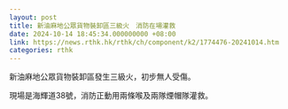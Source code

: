 ```yaml
---
layout: post
title: 新油麻地公眾貨物裝卸區三級火　消防在場灌救
date: 2024-10-14 18:45:34.000000000 +08:00
link: https://news.rthk.hk/rthk/ch/component/k2/1774476-20241014.htm
categories: rthk
---
```


新油麻地公眾貨物裝卸區發生三級火，初步無人受傷。

現場是海輝道38號，消防正動用兩條喉及兩隊煙帽隊灌救。
